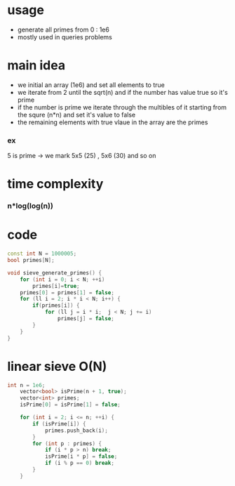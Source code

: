 # usage 
- generate all primes from 0 : 1e6
- mostly used in queries problems

# main idea
- we initial an array (1e6) and set all elements to true
- we iterate from 2 until the sqrt(n) and if the number has value true so it's prime
- if the number is prime we iterate through the multibles of it starting from the squre (n*n) and set it's value to false
- the remaining elements with true vlaue in the array are the primes 
  
### ex
5 is prime -> we mark 5x5 (25) , 5x6 (30) and so on

# time complexity
  ### n*log(log(n))

# code

```cpp
const int N = 1000005;
bool primes[N];

void sieve_generate_primes() {
    for (int i = 0; i < N; ++i)
        primes[i]=true;
    primes[0] = primes[1] = false;
    for (ll i = 2; i * i < N; i++) {
        if(primes[i]) {
            for (ll j = i * i;  j < N; j += i)
                primes[j] = false;
        }
    }
}
```

# linear sieve O(N)
```cpp
int n = 1e6;
    vector<bool> isPrime(n + 1, true);
    vector<int> primes;
    isPrime[0] = isPrime[1] = false;

    for (int i = 2; i <= n; ++i) {
        if (isPrime[i]) {
            primes.push_back(i);
        }
        for (int p : primes) {
            if (i * p > n) break;
            isPrime[i * p] = false;
            if (i % p == 0) break;
        }
    }
```
